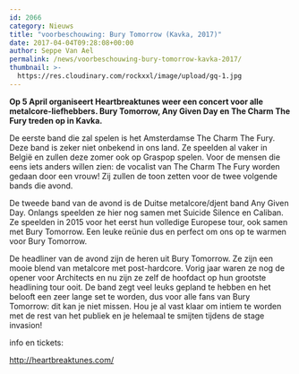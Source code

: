 ```yaml
---
id: 2066
category: Nieuws
title: "voorbeschouwing: Bury Tomorrow (Kavka, 2017)"
date: 2017-04-04T09:28:08+00:00
author: Seppe Van Ael
permalink: /news/voorbeschouwing-bury-tomorrow-kavka-2017/
thumbnail: >-
  https://res.cloudinary.com/rockxxl/image/upload/gq-1.jpg
---
```

**Op 5 April organiseert Heartbreaktunes weer een concert voor alle metalcore-liefhebbers. Bury Tomorrow, Any Given Day en The Charm The Fury treden op in Kavka.**

De eerste band die zal spelen is het Amsterdamse The Charm The Fury. Deze band is zeker niet onbekend in ons land. Ze speelden al vaker in België en zullen deze zomer ook op Graspop spelen. Voor de mensen die eens iets anders willen zien: de vocalist van The Charm The Fury worden gedaan door een vrouw! Zij zullen de toon zetten voor de twee volgende bands die avond.



De tweede band van de avond is de Duitse metalcore/djent band Any Given Day. Onlangs speelden ze hier nog samen met Suicide Silence en Caliban. Ze speelden in 2015 voor het eerst hun volledige Europese tour, ook samen met Bury Tomorrow. Een leuke reünie dus en perfect om ons op te warmen voor Bury Tomorrow.



De headliner van de avond zijn de heren uit Bury Tomorrow. Ze zijn een mooie blend van metalcore met post-hardcore. Vorig jaar waren ze nog de opener voor Architects en nu zijn ze zelf de hoofdact op hun grootste headlining tour ooit. De band zegt veel leuks gepland te hebben en het belooft een zeer lange set te worden, dus voor alle fans van Bury Tomorrow: dit kan je niet missen. Hou je al vast klaar om intiem te worden met de rest van het publiek en je helemaal te smijten tijdens de stage invasion!



info en tickets:

http://heartbreaktunes.com/